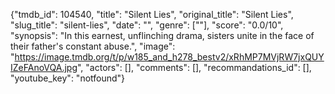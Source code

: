 {"tmdb_id": 104540, "title": "Silent Lies", "original_title": "Silent Lies", "slug_title": "silent-lies", "date": "", "genre": [""], "score": "0.0/10", "synopsis": "In this earnest, unflinching drama, sisters unite in the face of their father's constant abuse.", "image": "https://image.tmdb.org/t/p/w185_and_h278_bestv2/xRhMP7MVjRW7jxQUYIZeFAnoVQA.jpg", "actors": [], "comments": [], "recommandations_id": [], "youtube_key": "notfound"}